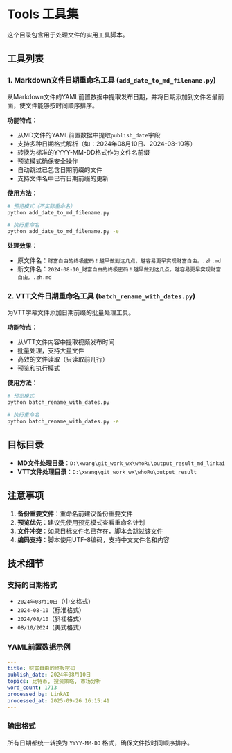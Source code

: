 # Tools 工具集

这个目录包含用于处理文件的实用工具脚本。

## 工具列表

### 1. Markdown文件日期重命名工具 (`add_date_to_md_filename.py`)

从Markdown文件的YAML前置数据中提取发布日期，并将日期添加到文件名最前面，使文件能够按时间顺序排序。

**功能特点：**
- 从MD文件的YAML前置数据中提取`publish_date`字段
- 支持多种日期格式解析（如：2024年08月10日、2024-08-10等）
- 转换为标准的YYYY-MM-DD格式作为文件名前缀
- 预览模式确保安全操作
- 自动跳过已包含日期前缀的文件
- 支持文件名中已有日期前缀的更新

**使用方法：**
```bash
# 预览模式（不实际重命名）
python add_date_to_md_filename.py

# 执行重命名
python add_date_to_md_filename.py -e
```

**处理效果：**
- 原文件名：`财富自由的终极密码！越早做到这几点，越容易更早实现财富自由。.zh.md`
- 新文件名：`2024-08-10_财富自由的终极密码！越早做到这几点，越容易更早实现财富自由。.zh.md`

### 2. VTT文件日期重命名工具 (`batch_rename_with_dates.py`)

为VTT字幕文件添加日期前缀的批量处理工具。

**功能特点：**
- 从VTT文件内容中提取视频发布时间
- 批量处理，支持大量文件
- 高效的文件读取（只读取前几行）
- 预览和执行模式

**使用方法：**
```bash
# 预览模式
python batch_rename_with_dates.py

# 执行重命名  
python batch_rename_with_dates.py -e
```

## 目标目录

- **MD文件处理目录**：`D:\xwang\git_work_wx\whoRu\output_result_md_linkai`
- **VTT文件处理目录**：`D:\xwang\git_work_wx\whoRu\output_result`

## 注意事项

1. **备份重要文件**：重命名前建议备份重要文件
2. **预览优先**：建议先使用预览模式查看重命名计划
3. **文件冲突**：如果目标文件名已存在，脚本会跳过该文件
4. **编码支持**：脚本使用UTF-8编码，支持中文文件名和内容

## 技术细节

### 支持的日期格式

- `2024年08月10日`（中文格式）
- `2024-08-10`（标准格式）
- `2024/08/10`（斜杠格式）
- `08/10/2024`（美式格式）

### YAML前置数据示例

```yaml
---
title: 财富自由的终极密码
publish_date: 2024年08月10日
topics: 比特币, 投资策略, 市场分析
word_count: 1713
processed_by: LinkAI
processed_at: 2025-09-26 16:15:41
---
```

### 输出格式

所有日期都统一转换为 `YYYY-MM-DD` 格式，确保文件按时间顺序排序。

